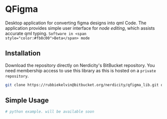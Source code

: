 # QFigma

Desktop application for converting figma designs into qml Code. The application provides simple user interface for *node editing*, which assists accurate qml typing.
`Software in <span style="color:#fb8c00">Beta</span> mode`

## Installation
Download the repository directly on Nerdicity's BitBucket repository. You need membership access to use this library as this is hosted on a `private repository`.

```bash
git clone https://rubbiekelvin@bitbucket.org/nerdicity/qfigma_lib.git qfigma_depreciated
```

## Simple Usage
```python
# python example. will be available soon
```